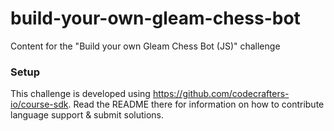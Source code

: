 # build-your-own-gleam-chess-bot

Content for the "Build your own Gleam Chess Bot (JS)" challenge

### Setup

This challenge is developed using https://github.com/codecrafters-io/course-sdk.
Read the README there for information on how to contribute language support &
submit solutions.

